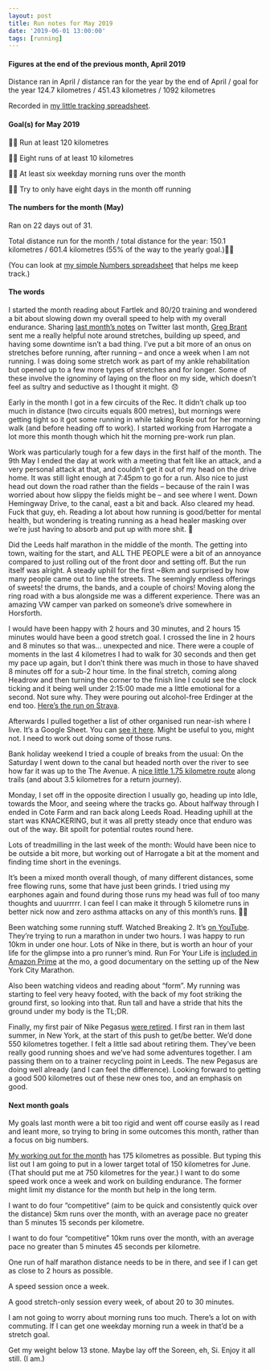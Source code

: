 ```yaml
---
layout: post
title: Run notes for May 2019
date: '2019-06-01 13:00:00'
tags: [running]
---
```

#### Figures at the end of the previous month, April 2019

Distance ran in April / distance ran for the year by the end of April / goal for the year
124.7 kilometres / 451.43 kilometres / 1092 kilometres

Recorded in [my little tracking spreadsheet](https://www.icloud.com/numbers/0cWhQqgPDF2FKXSnUdB79lWVw#2019_running).

#### Goal(s) for May 2019

👍🏼 Run at least 120 kilometres

👎🏼 Eight runs of at least 10 kilometres

👎🏼 At least six weekday morning runs over the month

👎🏼 Try to only have eight days in the month off running

#### The numbers for the month (May)

Ran on 22 days out of 31.

Total distance run for the month / total distance for the year: 150.1 kilometres / 601.4 kilometres (55% of the way to the yearly goal.)🤘🏼

(You can look at [my simple Numbers spreadsheet](https://www.icloud.com/numbers/0cWhQqgPDF2FKXSnUdB79lWVw#2019_running) that helps me keep track.)

#### The words

I started the month reading about Fartlek and 80/20 training and wondered a bit about slowing down my overall speed to help with my overall endurance. Sharing [last month’s notes](https://www.ermlikeyeah.com/run-notes-2019-april/) on Twitter last month, [Greg Brant](https://www.twitter.com/GregB) sent me a really helpful note around stretches, building up speed, and having some downtime isn’t a bad thing. I’ve put a bit more of an onus on stretches before running, after running – and once a week when I am not running. I was doing some stretch work as part of my ankle rehabilitation but opened up to a few more types of stretches and for longer. Some of these involve the ignominy of laying on the floor on my side, which doesn’t feel as sultry and seductive as I thought it might. 😞

Early in the month I got in a few circuits of the Rec. It didn’t chalk up too much in distance (two circuits equals 800 metres), but mornings were getting tight so it got some running in while taking Rosie out for her morning walk (and before heading off to work). I started working from Harrogate a lot more this month though which hit the morning pre-work run plan.

Work was particularly tough for a few days in the first half of the month. The 9th May I ended the day at work with a meeting that felt like an attack, and a very personal attack at that, and couldn’t get it out of my head on the drive home. It was still light enough at 7:45pm to go for a run. Also nice to just head out down the road rather than the fields – because of the rain I was worried about how slippy the fields might be – and see where I went. Down Hemingway Drive, to the canal, east a bit and back. Also cleared my head. Fuck that guy, eh. Reading a lot about how running is good/better for mental health, but wondering is treating running as a head healer masking over we’re just having to absorb and put up with more shit. 🤔

Did the Leeds half marathon in the middle of the month. The getting into town, waiting for the start, and ALL THE PEOPLE were a bit of an annoyance compared to just rolling out of the front door and setting off. But the run itself was alright. A steady uphill for the first ~8km and surprised by how many people came out to line the streets. The seemingly endless offerings of sweets! the drums, the bands, and a couple of choirs! Moving along the ring road with a bus alongside me was a different experience. There was an amazing VW camper van parked on someone’s drive somewhere in Horsforth.

I would have been happy with 2 hours and 30 minutes, and 2 hours 15 minutes would have been a good stretch goal. I crossed the line in 2 hours and 8 minutes so that was... unexpected and nice. There were a couple of moments in the last 4 kilometres I had to walk for 30 seconds and then get my pace up again, but I don’t think there was much in those to have shaved 8 minutes off for a sub-2 hour time. In the final stretch, coming along Headrow and then turning the corner to the finish line I could see the clock ticking and it being well under 2:15:00 made me a little emotional for a second. Not sure why. They were pouring out alcohol-free Erdinger at the end too. [Here’s the run on Strava](https://strava.app.link/Ct2MSAugaX).

Afterwards I pulled together a list of other organised run near-ish where I live. It’s a Google Sheet. You can [see it here](https://docs.google.com/spreadsheets/d/1bUJ8b1zsTZL5iUNFXL886awjOKT0uGwcNNNrV1r6AGU). Might be useful to you, might not. I need to work out doing some of those runs.

Bank holiday weekend I tried a couple of breaks from the usual: On the Saturday I went down to the canal but headed north over the river to see how far it was up to the The Avenue. A [nice little 1.75 kilometre route](https://strava.app.link/XH4jRqqeaX) along trails (and about 3.5 kilometres for a return journey).

Monday, I set off in the opposite direction I usually go, heading up into Idle, towards the Moor, and seeing where the tracks go. About halfway through I ended in Cote Farm and ran back along Leeds Road. Heading uphill at the start was KNACKERING, but it was all pretty steady once that enduro was out of the way. Bit spoilt for potential routes round here.

Lots of treadmilling in the last week of the month: Would have been nice to be outside a bit more, but working out of Harrogate a bit at the moment and finding time short in the evenings.

It’s been a mixed month overall though, of many different distances, some free flowing runs, some that have just been grinds. I tried using my earphones again and found during those runs my head was full of too many thoughts and uuurrrrr. I can feel I can make it through 5 kilometre runs in better nick now and zero asthma attacks on any of this month’s runs. 👍🏼

Been watching some running stuff. Watched Breaking 2. It’s [on YouTube](https://youtu.be/V2ZLG-Fij_4). They’re trying to run a marathon in under two hours. I was happy to run 10km in under one hour. Lots of Nike in there, but is worth an hour of your life for the glimpse into a pro runner’s mind. Run For Your Life is [included in Amazon Prime](https://www.amazon.co.uk/gp/video/detail/B0795Y66RJ) at the mo, a good documentary on the setting up of the New York City Marathon.

Also been watching videos and reading about “form”. My running was starting to feel very heavy footed, with the back of my foot striking the ground first, so looking into that. Run tall and have a stride that hits the ground under my body is the TL;DR.

Finally, my first pair of Nike Pegasus [were retired](https://www.instagram.com/p/Bx4egsJngMr/?igshid=1xf696b51sqwq). I first ran in them last summer, in New York, at the start of this push to get/be better. We’d done 550 kilometres together. I felt a little sad about retiring them. They’ve been really good running shoes and we’ve had some adventures together. I am passing them on to a trainer recycling point in Leeds. The new Pegasus are doing well already (and I can feel the difference). Looking forward to getting a good 500 kilometres out of these new ones too, and an emphasis on good.

#### Next month goals

My goals last month were a bit too rigid and went off course easily as I read and leant more, so trying to bring in some outcomes this month, rather than a focus on big numbers.

[My working out for the month](https://www.dropbox.com/s/km1iz85927onj40/Running%20notepad.pdf?dl=0) has 175 kilometres as possible. But typing this list out I am going to put in a lower target total of 150 kilometres for June. (That should put me at 750 kilometres for the year.) I want to do some speed work once a week and work on building endurance. The former might limit my distance for the month but help in the long term.

I want to do four “competitive” (aim to be quick and consistently quick over the distance) 5km runs over the month, with an average pace no greater than 5 minutes 15 seconds per kilometre.

I want to do four “competitive” 10km runs over the month, with an average pace no greater than 5 minutes 45 seconds per kilometre.

One run of half marathon distance needs to be in there, and see if I can get as close to 2 hours as possible.

A speed session once a week.

A good stretch-only session every week, of about 20 to 30 minutes.

I am not going to worry about morning runs too much. There’s a lot on with commuting. If I can get one weekday morning run a week in that’d be a stretch goal.

Get my weight below 13 stone. Maybe lay off the Soreen, eh, Si.
Enjoy it all still. (I am.)
